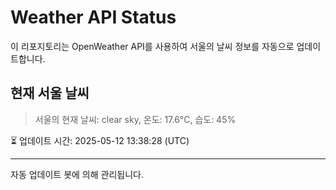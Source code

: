 
# Weather API Status

이 리포지토리는 OpenWeather API를 사용하여 서울의 날씨 정보를 자동으로 업데이트합니다.

## 현재 서울 날씨
> 서울의 현재 날씨: clear sky, 온도: 17.6°C, 습도: 45%

⏳ 업데이트 시간: 2025-05-12 13:38:28 (UTC)

---
자동 업데이트 봇에 의해 관리됩니다.
